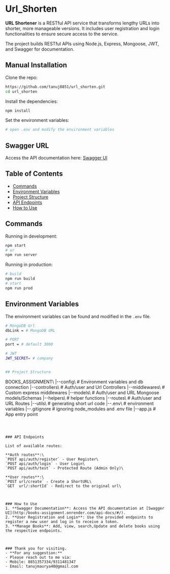# Url_Shorten


**URL Shortener** is a RESTful API service that transforms lengthy URLs into shorter, more manageable versions. It includes user registration and login functionalities to ensure secure access to the service.

The project builds RESTful APIs using Node.js, Express, Mongoose, JWT, and Swagger for documentation.



## Manual Installation

Clone the repo:

```bash
https://github.com/tanuj8851/url_shorten.git
cd url_shorten
```

Install the dependencies:

```bash
npm install
```

Set the environment variables:

```bash
# open .env and modify the environment variables
```



## Swagger URL
Access the API documentation here: [Swagger UI](http://books-assignment.onrender.com/api-docs/#/)


## Table of Contents

- [Commands](#commands)
- [Environment Variables](#environment-variables)
- [Project Structure](#project-structure)
- [API Endpoints](#api-endpoints)
- [How to Use](#How-to-use)

## Commands

Running in development:

```bash
npm start
# or
npm run server
```

Running in production:

```bash
# build
npm run build
# start
npm run prod
```

## Environment Variables

The environment variables can be found and modified in the `.env` file.

```bash
# MongoDB Url
dbLink = # MongoDB URL

# PORT
port = # default 3000

# JWT
JWT_SECRET= # company


## Project Structure

```
BOOKS_ASSIGNMENT\ 
 |--config\         # Environment variables and db connection
 |--controllers\    # Auth/user and Url Controllers
 |--middlewares\    # Custom express middlewares
 |--models\         # Auth/user and URL Mongoose models/Schemas
 |--helpers\        # helper functions
 |--routes\         # Auth/user and URL Routes
 |--utils\          # generating short url code
 |--.env\           # environment variables
 |--.gitignore      # ignoring node_modules and .env file 
 |--app.js        # App entry point
```



### API Endpoints

List of available routes:

**Auth routes**:\
`POST api/auth/register` - User Register\
`POST api/auth/login` - User Login\
`POST api/auth/test` - Protected Route (Admin Only)\

**User routes**:\
`POST url/create` - Create a ShortURL\
`GET  url/:shortId` - Redirect to the original url\



### How to Use
1. **Swagger Documentation**: Access the API documentation at [Swagger UI](http:/books-assignment.onrender.com/api-docs/#/).
2. **User Registration and Login**: Use the provided endpoints to register a new user and log in to receive a token.
3. **Manage Books**: Add, view, search,Update and delete books using the respective endpoints.



### Thank you for visiting. 
- **For any suggestion:** 
- Please reach out to me via:
- Mobile: 8851357334/9311481347
- Email: tanujmaurya40@gmail.com
